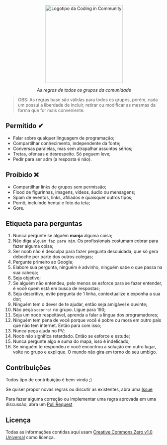 <div align="center">
    <a href="https://github.com/Coding-in-community">
        <img src="https://user-images.githubusercontent.com/50463866/133183082-28d88ed5-1c65-4922-adbc-e56d0d718f9d.png" alt="Logotipo da Coding in Community" width="250px" />
    </a>
    <br />
    <p><i>As regras de todos os grupos da comunidade</i></p>
</div>

> OBS: As regras base são válidas para todos os grupos, porém, cada um possui a liberdade de incluir, retirar ou modificar as mesmas da forma que for mais conveniente.

## Permitido ✔

- Falar sobre qualquer linguagem de programação;
- Compartilhar conhecimento, independente da fonte;
- Conversas paralelas, mas sem atrapalhar assuntos sérios;
- Tretas, ofensas e desrespeito. Só peguem leve;
- Pedir para ser adm (a resposta é não).

## Proibido ❌

- Compartilhar links de grupos sem permissão;
- Flood de figurinhas, imagens, vídeos, áudio ou mensagens;
- Spam de eventos, links, afiliados e quaisquer outros tipos;
- Pornô, incluindo hentai e foto da teta;
- Gore.

## Etiqueta para perguntas

1. Nunca pergunte se alguém **manja** alguma coisa;
2. Não diga `alguém faz para mim`. Os profissionais costumam cobrar para fazer alguma coisa;
3. Ser noob não é desculpa para fazer pergunta descuidada, que só gera deboche por parte dos outros colegas;
4. Pergunte primeiro ao Google;
5. Elabore sua pergunta, ninguém é advinho, ninguém sabe o que passa na sua cabeça;
6. Seja objetivo;
7. Se alguém não entendeu, pelo menos se esforce para se fazer entender, é você quem está em busca de respostas;
8. Seja descritivo, evite pergunta de 1 linha, contextualize e exponha a sua dor;
9. Ninguém tem o dever de te ajudar, então seja amigável e ouvinte;
10. Não peça `socorro!` no grupo. Ligue para 190;
11. Seja um noob respeitável, aprenda a falar a língua dos programadores;
12. Ninguém tem pena de você porque você é pobre ou mora em outro país que não tem internet. Então para com isso;
13. Nunca peça ajuda no PV;
14. Noob não significa retardado. Então se esforce e estude;
15. Nunca pergunte algo e suma do mapa, isso é indelicado;
16. Se ninguém te respondeu e você encontrou a solução em outro lugar, volte no grupo e explique. O mundo não gira em torno do seu umbigo.

## Contribuições

Todos tipo de contribuição é bem-vinda ;)

Se quiser propor novas regras ou discutir as existentes, abra uma [Issue](https://github.com/Coding-in-community/rules/issues)

Para fazer alguma correção ou implementar uma regra aprovada em uma discussão, abra um [Pull Request](https://github.com/Coding-in-community/rules/pulls)

## Licença

Todas as informações contidas aqui usam [Creative Commons Zero v1.0 Universal](https://github.com/Coding-in-community/rules/blob/master/LICENSE) como licença.
